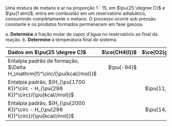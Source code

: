 Uma mistura de metano e ar na proporção $1:15$, em $\pu{25 \degree C}$ e $\pu{1 atm}$, entra em combustão em um reservatório adiabático, consumindo completamente o metano. O processo ocorre sob pressão constante e os produtos formados permanecem em fase gasosa.

a. **Determine** a fração molar de vapor d'água no reservatório ao final da reação.
b. **Determine** a temperatura final do sistema.


| Dados em $\pu{25 \degree C}$                                                       | $\ce{CH4(l)}$ | $\ce{O2(g)}$ | $\ce{N2(g)}$ | $\ce{H2O(g)}$ | $\ce{CO2(g)}$ |
| :--------------------------------------------------------------------------------- | ------------: | -----------: | -----------: | ------------: | ------------: |
| Entalpia padrão de formação, $\Delta H_\mathrm{f}^\circ/{\pu{kcal//mol}}$          |    $\pu{-94}$ |              |              |    $\pu{-58}$ |    $\pu{-18}$ |
| Entalpia padrão, $(H_{\pu{1700 K}}^\circ - H_{\pu{298 K}}^\circ)/{\pu{kcal//mol}}$ |               |  $\pu{11,5}$ |  $\pu{10,9}$ |   $\pu{13,7}$ |   $\pu{17,6}$ |
| Entalpia padrão, $(H_{\pu{2000 K}}^\circ - H_{\pu{298 K}}^\circ)/{\pu{kcal//mol}}$ |               |  $\pu{14,1}$ |  $\pu{13,4}$ |   $\pu{17,3}$ |   $\pu{21,9}$ |

